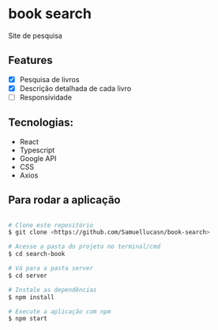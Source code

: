 # book search
Site de pesquisa 

## Features
- [x] Pesquisa de livros
- [x] Descrição detalhada de cada livro
- [ ] Responsividade   

## Tecnologias:
- React
- Typescript
- Google API
- CSS
- Axios

## Para rodar a aplicação

```bash

# Clone este repositório
$ git clone <https://github.com/Samuellucasn/book-search>

# Acesse a pasta do projeto no terminal/cmd
$ cd search-book

# Vá para a pasta server
$ cd server

# Instale as dependências
$ npm install

# Execute a aplicação com npm
$ npm start